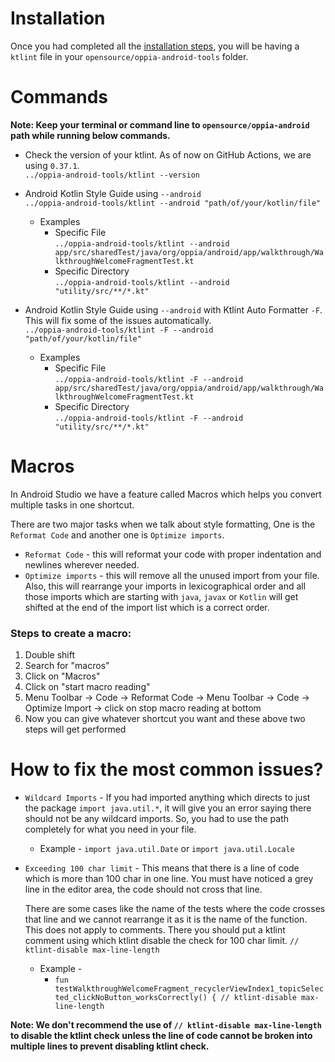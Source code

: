 # Installation
Once you had completed all the [installation steps](https://github.com/oppia/oppia-android/wiki#prerequisites), you will be having a `ktlint` file in your `opensource/oppia-android-tools` folder. 

# Commands 

**Note: Keep your terminal or command line to `opensource/oppia-android` path while running below commands.**

* Check the version of your ktlint. As of now on GitHub Actions, we are using `0.37.1`.<br>
`../oppia-android-tools/ktlint --version`<br>

* Android Kotlin Style Guide using `--android`<br>
`../oppia-android-tools/ktlint --android "path/of/your/kotlin/file"`

   * Examples <br>
       * Specific File <br>`../oppia-android-tools/ktlint --android app/src/sharedTest/java/org/oppia/android/app/walkthrough/WalkthroughWelcomeFragmentTest.kt`<br>
       * Specific Directory <br> `../oppia-android-tools/ktlint --android "utility/src/**/*.kt"`

* Android Kotlin Style Guide using `--android` with Ktlint Auto Formatter `-F`. This will fix some of the issues automatically.<br>
`../oppia-android-tools/ktlint -F --android "path/of/your/kotlin/file"`

   * Examples <br>
       * Specific File <br>`../oppia-android-tools/ktlint -F --android app/src/sharedTest/java/org/oppia/android/app/walkthrough/WalkthroughWelcomeFragmentTest.kt`<br>
       * Specific Directory <br>`../oppia-android-tools/ktlint -F --android "utility/src/**/*.kt"`

# Macros
In Android Studio we have a feature called Macros which helps you convert multiple tasks in one shortcut.

There are two major tasks when we talk about style formatting, One is the `Reformat Code` and another one is `Optimize imports`. 

* `Reformat Code` - this will reformat your code with proper indentation and newlines wherever needed.
* `Optimize imports` - this will remove all the unused import from your file. Also, this will rearrange your imports in lexicographical order and all those imports which are starting with `java`, `javax` or `Kotlin` will get shifted at the end of the import list which is a correct order. 

### Steps to create a macro: 
1. Double shift
2. Search for "macros" 
3. Click on "Macros" 
4. Click on "start macro reading" 
5. Menu Toolbar -> Code -> Reformat Code -> Menu Toolbar -> Code -> Optimize Import -> click on stop macro reading at bottom 
6. Now you can give whatever shortcut you want and these above two steps will get performed

# How to fix the most common issues?
* `Wildcard Imports` - If you had imported anything which directs to just the package `import java.util.*`, it will give you an error saying there should not be any wildcard imports. So, you had to use the path completely for what you need in your file. 

   * Example - `import java.util.Date` or `import java.util.Locale`

* `Exceeding 100 char limit` - This means that there is a line of code which is more than 100 char in one line. You must have noticed a grey line in the editor area, the code should not cross that line. 

    There are some cases like the name of the tests where the code crosses that line and we cannot rearrange it as it is the name of the function. This does not apply to comments. There you should put a ktlint comment using which ktlint disable the check for 100 char limit.  `// ktlint-disable max-line-length`

    * Example - <br>
       * `fun testWalkthroughWelcomeFragment_recyclerViewIndex1_topicSelected_clickNoButton_worksCorrectly() { // ktlint-disable max-line-length`

**Note: We don't recommend the use of `// ktlint-disable max-line-length` to disable the ktlint check unless the line of code cannot be broken into multiple lines to prevent disabling ktlint check.**